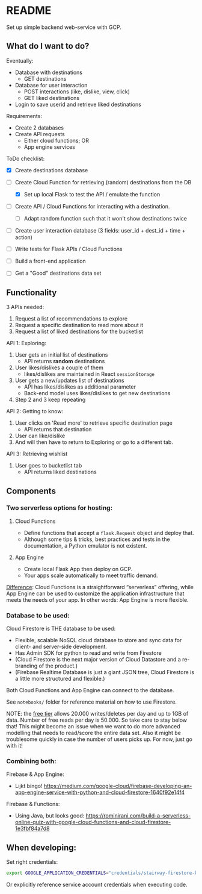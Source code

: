 # README

Set up simple backend web-service with GCP.

## What do I want to do?

Eventually:
- Database with destinations 
    - GET destinations
- Database for user interaction
    - POST interactions (like, dislike, view, click)
    - GET liked destinations
- Login to save userid and retrieve liked destinations

Requirements:
- Create 2 databases
- Create API requests
    - Either cloud functions; OR
    - App engine services

ToDo checklist: 
- [x] Create destinations database
- [ ] Create Cloud Function for retrieving (random) destinations from the DB
    - [x] Set up local Flask to test the API / emulate the function
- [ ] Create API / Cloud Functions for interacting with a destination.
    - [ ] Adapt random function such that it won't show destinations twice
- [ ] Create user interaction database (3 fields: user_id + dest_id + time + action)
- [ ] Write tests for Flask APIs / Cloud Functions
- [ ] Build a front-end application
- [ ] Get a "Good" destinations data set


## Functionality

3 APIs needed:
1. Request a list of recommendations to explore
2. Request a specific destination to read more about it
3. Request a list of liked destinations for the bucketlist

API 1: Exploring:
1. User gets an initial list of destinations
    - API returns **random** destinations
2. User likes/dislikes a couple of them
    - likes/dislikes are maintained in React `sessionStorage`
3. User gets a new/updates list of destinations
    - API has likes/dislikes as additional parameter
    - Back-end model uses likes/dislikes to get new destinations
4. Step 2 and 3 keep repeating

API 2: Getting to know:
1. User clicks on 'Read more' to retrieve specific destination page
    - API returns that destination
2. User can like/dislike
3. And will then have to return to Exploring or go to a different tab.

API 3: Retrieving wishlist
1. User goes to bucketlist tab
    - API returns liked destinations


## Components

### Two serverless options for hosting:

1. Cloud Functions
    - Define functions that accept a `flask.Request` object and deploy that. 
    - Although some tips & tricks, best practices and tests in the documentation, a Python emulator is not existent. 

2. App Engine
    - Create local Flask App then deploy on GCP.
    - Your apps scale automatically to meet traffic demand.    

[Difference](https://www.quora.com/Whats-the-difference-between-Cloud-Functions-and-App-Engine-in-Google-Cloud): 
Cloud Functions is a straightforward “serverless” offering, while App Engine can be used to customize 
the application infrastructure that meets the needs of your app. In other words: App Engine is more flexible.

### Database to be used:

Cloud Firestore is THE database to be used:
- Flexible, scalable NoSQL cloud database to store and sync data for client- and server-side development.
- Has Admin SDK for python to read and write from Firestore
- (Cloud Firestore is the next major version of Cloud Datastore and a re- branding of the product.)
- (Firebase Realtime Database is just a giant JSON tree, Cloud Firestore is a little more structured and flexible.)

Both Cloud Functions and App Engine can connect to the database.

See `notebooks/` folder for reference material on how to use Firestore.

NOTE: the [free tier](https://firebase.google.com/docs/firestore/quotas) allows 20.000 writes/deletes per day and up to 
1GB of data. Number of free reads per day is 50.000. So take care to stay below that! This might become an issue when 
we want to do more advanced modelling that needs to read/score the entire data set. Also it might be troublesome quickly 
in case the number of users picks up. For now, just go with it!

 

### Combining both:

Firebase & App Engine:
- Lijkt bingo! https://medium.com/google-cloud/firebase-developing-an-app-engine-service-with-python-and-cloud-firestore-1640f92e14f4

Firebase & Functions:
- Using Java, but looks good: https://rominirani.com/build-a-serverless-online-quiz-with-google-cloud-functions-and-cloud-firestore-1e3fbf84a7d8



## When developing:

Set right credentials:

```bash
export GOOGLE_APPLICATION_CREDENTIALS="credentials/stairway-firestore-key.json"
```

Or explicitly reference service account credentials when executing code.
